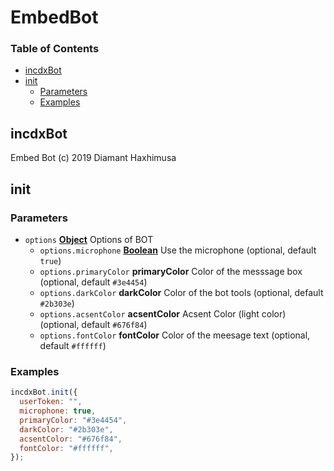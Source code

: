 # EmbedBot

<!-- Generated by documentation.js. Update this documentation by updating the source code. -->

### Table of Contents

-   [incdxBot](#incdxbot)
-   [init](#init)
    -   [Parameters](#parameters)
    -   [Examples](#examples)

## incdxBot

Embed Bot
(c) 2019 Diamant Haxhimusa

## init

### Parameters

-   `options` **[Object](https://developer.mozilla.org/docs/Web/JavaScript/Reference/Global_Objects/Object)** Options of BOT
    -   `options.microphone` **[Boolean](https://developer.mozilla.org/docs/Web/JavaScript/Reference/Global_Objects/Boolean)** Use the microphone (optional, default `true`)
    -   `options.primaryColor` **primaryColor** Color of the messsage box (optional, default `#3e4454`)
    -   `options.darkColor` **darkColor** Color of the bot tools (optional, default `#2b303e`)
    -   `options.acsentColor` **acsentColor** Acsent Color (light color) (optional, default `#676f84`)
    -   `options.fontColor` **fontColor** Color of the meesage text (optional, default `#ffffff`)

### Examples

```javascript
incdxBot.init({
  userToken: "",
  microphone: true,
  primaryColor: "#3e4454",
  darkColor: "#2b303e",
  acsentColor: "#676f84",
  fontColor: "#ffffff",
});
```
